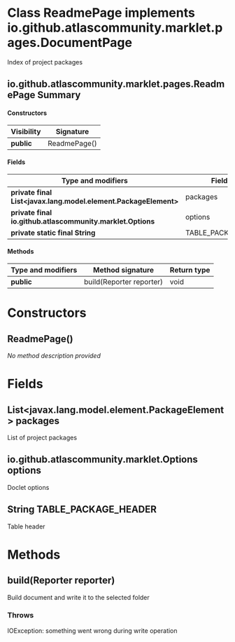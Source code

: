 Class ReadmePage implements io.github.atlascommunity.marklet.pages.DocumentPage
===============================================================================
Index of project packages

io.github.atlascommunity.marklet.pages.ReadmePage Summary
-------
#### Constructors
| Visibility | Signature    |
| ---------- | ------------ |
| **public** | ReadmePage() |
#### Fields
| Type and modifiers                                              | Field name           |
| --------------------------------------------------------------- | -------------------- |
| **private final List<javax.lang.model.element.PackageElement>** | packages             |
| **private final io.github.atlascommunity.marklet.Options**      | options              |
| **private static final String**                                 | TABLE_PACKAGE_HEADER |
#### Methods
| Type and modifiers | Method signature         | Return type |
| ------------------ | ------------------------ | ----------- |
| **public**         | build(Reporter reporter) | void        |

Constructors
============
ReadmePage()
------------
*No method description provided*



Fields
======
List<javax.lang.model.element.PackageElement> packages
----------------------------------------------------------------
List of project packages


io.github.atlascommunity.marklet.Options options
------------------------------------------------
Doclet options


String TABLE_PACKAGE_HEADER
-------------------------------------
Table header



Methods
=======
build(Reporter reporter)
------------------------
Build document and write it to the selected folder

### Throws

IOException: something went wrong during write operation



